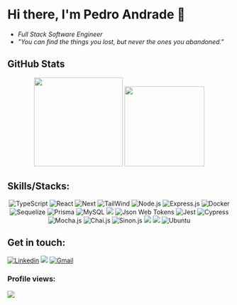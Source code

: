 <!--
**dropeko/dropeko** is a ✨ _special_ ✨ repository because its `README.md` (this file) appears on your GitHub profile.

Here are some ideas to get you started:

- 🔭 I’m currently working on ...
- 🌱 I’m currently learning ...
- 👯 I’m looking to collaborate on ...
- 🤔 I’m looking for help with ...
- 💬 Ask me about ...
- 📫 How to reach me: ...
- 😄 Pronouns: ...
- ⚡ Fun fact: ...
-->

# Hi there, I'm Pedro Andrade 👋

- _Full Stack Software Engineer_
- _"You can find the things you lost, but never the ones you abandoned."_


## GitHub Stats

<div align="center">
    <img height="200em" src="https://github-readme-stats.vercel.app/api?username=dropeko&count_private=true&show_icons=true&theme=outrun&include_all_commits=false"/>
    <img height="180em" src="https://github-readme-stats.vercel.app/api/top-langs/?username=dropeko&theme=outrun&layout=compact"/>
</div>

## Skills/Stacks:

<div align='center'> 
    <img src="https://img.shields.io/badge/TypeScript-007ACC?style=for-the-badge&logo=typescript&logoColor=white" alt="TypeScript"/>
    <img
    src="https://img.shields.io/badge/React-20232A?style=for-the-badge&logo=react&logoColor=61DAFB"
    alt="React"
    />
    <img
    src="https://img.shields.io/badge/Next-black?style=for-the-badge&logo=next.js&logoColor=white"
    alt="Next"
    />
    <img src="https://img.shields.io/badge/tailwindcss-%2338B2AC.svg?style=for-the-badge&logo=tailwind-css&logoColor=white"
    alt="TailWind"/>
    <img src="https://img.shields.io/badge/Node.js-43853D?style=for-the-badge&logo=node.js&logoColor=white" alt="Node.js"/>
    <img src="https://img.shields.io/badge/Express.js-404D59?style=for-the-badge" alt="Express.js"/>
    <img src="https://img.shields.io/badge/docker-%230db7ed.svg?style=for-the-badge&logo=docker&logoColor=white" alt="Docker"/>
    <img src="https://img.shields.io/badge/sequelize-323330?style=for-the-badge&logo=sequelize&logoColor=blue" alt="Sequelize"/>
    <img src="https://img.shields.io/badge/Prisma-3982CE?style=for-the-badge&logo=Prisma&logoColor=white" alt="Prisma" />
    <img src="https://img.shields.io/badge/MySQL-00000F?style=for-the-badge&logo=mysql&logoColor=white" alt="MySQL"/>
    <img src="https://img.shields.io/badge/Shell_Script-121011?style=for-the-badge&logo=gnu-bash&logoColor=white"/>
    <img src="https://img.shields.io/badge/json%20web%20tokens-323330?style=for-the-badge&logo=json-web-tokens&logoColor=pink" alt="Json Web Tokens"/>
    <img
    src="https://img.shields.io/badge/-jest-%23C21325?style=for-the-badge&logo=jest&logoColor=white"
    alt="Jest"
    />
    <img src="https://img.shields.io/badge/-cypress-%23E5E5E5?style=for-the-badge&logo=cypress&logoColor=058a5e" alt="Cypress"/>
    <img src="https://img.shields.io/badge/mocha.js-323330?style=for-the-badge&logo=mocha&logoColor=Brown" alt="Mocha.js"/>
    <img src="https://img.shields.io/badge/chai.js-323330?style=for-the-badge&logo=chai&logoColor=red" alt="Chai.js"/>
    <img src="https://img.shields.io/badge/sinon.js-323330?style=for-the-badge&logo=sinon" alt="Sinon.js"/>
    <img src="https://img.shields.io/badge/Linux-FCC624?style=for-the-badge&logo=linux&logoColor=black">
    <img src="https://img.shields.io/badge/GitHub-100000?style=for-the-badge&logo=github&logoColor=white">
    <img src="https://img.shields.io/badge/Ubuntu-E95420?style=for-the-badge&logo=ubuntu&logoColor=white"
    alt="Ubuntu">
</div>

## Get in touch:

<a href="https://www.linkedin.com/in/phca-dev/" target="_blank" rel="external"><img src="https://img.shields.io/badge/LinkedIn-0077B5?style=for-the-badge&logo=linkedin&logoColor=white" alt="Linkedin"></a>
<a href="https://github.com/dropeko" target="_blank" rel="external"> <img src="https://img.shields.io/badge/GitHub-100000?style=for-the-badge&logo=github&logoColor=white"></a>
<a href="mailto:cetrox1@gmail.com" target="_blank"><img src="https://img.shields.io/badge/Gmail-D14836?style=for-the-badge&logo=gmail&logoColor=white" alt="Gmail"></a>

### Profile views:
![](https://komarev.com/ghpvc/?username=dropeko)
